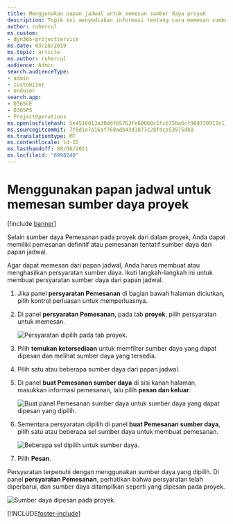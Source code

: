 ```yaml
---
title: Menggunakan papan jadwal untuk memesan sumber daya proyek
description: Topik ini menyediakan informasi tentang cara memesan sumber daya.
author: ruhercul
ms.custom:
- dyn365-projectservice
ms.date: 03/28/2019
ms.topic: article
ms.author: ruhercul
audience: Admin
search.audienceType:
- admin
- customizer
- enduser
search.app:
- D365CE
- D365PS
- ProjectOperations
ms.openlocfilehash: 5e4516d13a30ddfb5763fe600b0c1fc675ba6cf980730912e1795cc3d6f4991f
ms.sourcegitcommit: 7f8d1e7a16af769adb43d1877c28fdce53975db8
ms.translationtype: MT
ms.contentlocale: id-ID
ms.lasthandoff: 08/06/2021
ms.locfileid: "6998240"
---
```

# <a name="use-the-schedule-board-to-book-project-resources"></a>Menggunakan papan jadwal untuk memesan sumber daya proyek

[!include [banner](../includes/psa-now-project-operations.md)]

Selain sumber daya Pemesanan pada proyek dari dalam proyek, Anda dapat memiliki pemesanan definitif atau pemesanan tentatif sumber daya dari papan jadwal.

Agar dapat memesan dari papan jadwal, Anda harus membuat atau menghasilkan persyaratan sumber daya. Ikuti langkah-langkah ini untuk membuat persyaratan sumber daya dari papan jadwal.

1. Jika panel **persyaratan Pemesanan** di bagian bawah halaman diciutkan, pilih kontrol perluasan untuk memperluasnya.
2. Di panel **persyaratan Pemesanan**, pada tab **proyek**, pilih persyaratan untuk memesan.

    ![Persyaratan dipilih pada tab proyek.](media/Resource-Management-image73.png)

3. Pilih **temukan ketersediaan** untuk memfilter sumber daya yang dapat dipesan dan melihat sumber daya yang tersedia. 
4. Pilih satu atau beberapa sumber daya dari papan jadwal. 
5. Di panel **buat Pemesanan sumber daya** di sisi kanan halaman, masukkan informasi pemesanan, lalu pilih **pesan dan keluar**.

    ![Buat panel Pemesanan sumber daya untuk sumber daya yang dapat dipesan yang dipilih.](media/Resource-Management-image74.png)

6. Sementara persyaratan dipilih di panel **buat Pemesanan sumber daya**, pilih satu atau beberapa sel sumber daya untuk membuat pemesanan.

    ![Beberapa sel dipilih untuk sumber daya.](media/Resource-Management-image75.png)

7. Pilih **Pesan**.

Persyaratan terpenuhi dengan menggunakan sumber daya yang dipilih. Di panel **persyaratan Pemesanan**, perhatikan bahwa persyaratan telah diperbarui, dan sumber daya ditampilkan seperti yang dipesan pada proyek.

![Sumber daya dipesan pada proyek.](media/Resource-Management-image76.png)


[!INCLUDE[footer-include](../includes/footer-banner.md)]